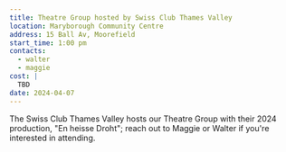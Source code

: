 ```yaml
---
title: Theatre Group hosted by Swiss Club Thames Valley
location: Maryborough Community Centre
address: 15 Ball Av, Moorefield
start_time: 1:00 pm
contacts:
  - walter
  - maggie
cost: |
  TBD
date: 2024-04-07
---
```


The Swiss Club Thames Valley hosts our Theatre Group with their 2024
production, "En heisse Droht"; reach out to Maggie or Walter if you're
interested in attending.
